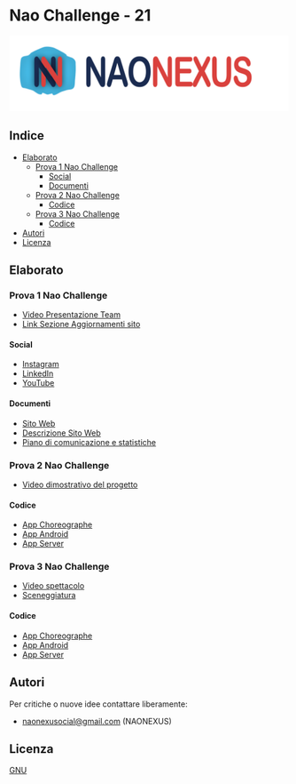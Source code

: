 # Nao Challenge - 21

![alt text](https://github.com/GiovanniBellorio/ChallengeNao21/blob/master/task1/logo_conScritta.png)

## Indice

* [Elaborato](#Elaborato)
  * [Prova 1 Nao Challenge](#Prova-1-Nao-Challenge)
    * [Social](#Social)
    * [Documenti](#Documenti)   
  * [Prova 2 Nao Challenge](#Wireless-Detection-App)
    * [Codice](#Codice2)
  * [Prova 3 Nao Challenge](#Documentazione)
  	* [Codice](#Codice3)
* [Autori](#Autori)
* [Licenza](#Licenza)


## Elaborato

### Prova 1 Nao Challenge

* [Video Presentazione Team]()
* [Link Sezione Aggiornamenti sito](https://naonexus.altervista.org/press/)

#### Social

* [Instagram](https://www.instagram.com/naonexus/)
* [LinkedIn](https://www.linkedin.com/in/nao-nexus-95b929208/)
* [YouTube](https://www.youtube.com/channel/UCGr9x7Fr44V628GJXwMe4Pg)

#### Documenti

* [Sito Web](https://naonexus.altervista.org/)
* [Descrizione Sito Web](https://github.com/GiovanniBellorio/ChallengeNao21/blob/master/slide/SitoWeb_NaoNexus.pdf)
* [Piano di comunicazione e statistiche]()


### Prova 2 Nao Challenge

* [Video dimostrativo del progetto]()

#### Codice

* [App Choreographe](https://github.com/GiovanniBellorio/ChallengeNao21/tree/master/task2/nao_project)
* [App Android](https://github.com/GiovanniBellorio/ChallengeNao21/tree/master/task2/app_joystick/app/src)
* [App Server](https://github.com/GiovanniBellorio/ChallengeNao21/blob/master/task2/server/serverNAO.py)


### Prova 3 Nao Challenge

* [Video spettacolo]()
* [Sceneggiatura]()

#### Codice

* [App Choreographe](https://github.com/GiovanniBellorio/ChallengeNao21/tree/master/task3/studenti)
* [App Android](https://github.com/GiovanniBellorio/ChallengeNao21/tree/master/task3/app_bottonistudenti)
* [App Server](https://github.com/GiovanniBellorio/ChallengeNao21/blob/master/task3/server/serverNAO.py)


## Autori

Per critiche o nuove idee contattare liberamente:

* naonexusocial@gmail.com (NAONEXUS)


## Licenza

[GNU](https://www.gnu.org/licenses/gpl-3.0.html)